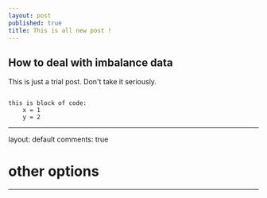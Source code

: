 ```yaml
---
layout: post
published: true
title: This is all new post !
---
```

## How to deal with imbalance data

This is just a trial post. Don't take it seriously.

```

this is block of code:
	x = 1
    y = 2
```
---
layout: default
comments: true
# other options
---
